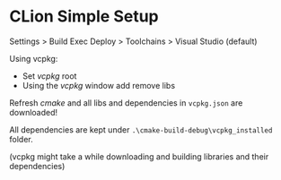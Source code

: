 # CLion Simple Setup

Settings > Build Exec Deploy > Toolchains > Visual Studio (default)

Using vcpkg:
* Set *vcpkg* root
* Using the *vcpkg* window add remove libs

Refresh *cmake* and all libs and dependencies in `vcpkg.json` are downloaded!

All dependencies are kept under `.\cmake-build-debug\vcpkg_installed` folder.

(vcpkg might take a while downloading and building libraries and their dependencies)

